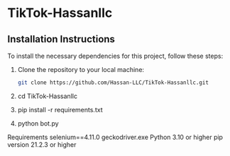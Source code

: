 # TikTok-Hassanllc

## Installation Instructions

To install the necessary dependencies for this project, follow these steps:

1. Clone the repository to your local machine:
   ```bash
   git clone https://github.com/Hassan-LLC/TikTok-Hassanllc.git

2. cd TikTok-Hassanllc

3. pip install -r requirements.txt

4.  python bot.py



Requirements
selenium==4.11.0
geckodriver.exe
Python 3.10 or higher
pip version 21.2.3 or higher

